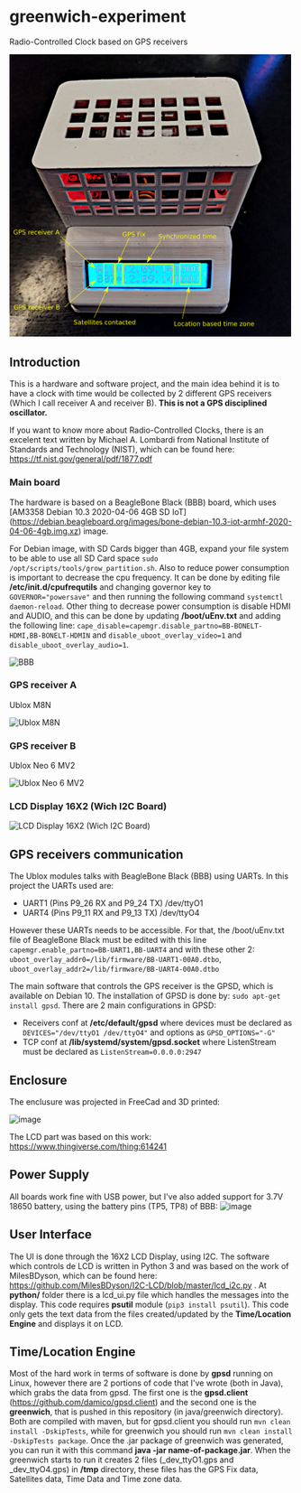 # greenwich-experiment
Radio-Controlled Clock based on GPS receivers

<img src="https://github.com/damico/greenwich-experiment/blob/main/design/model.png?raw=true" alt="Working hardware" width="500"/>

## Introduction
This is a hardware and software project, and the main idea behind it is to have a clock with time would be collected by 2 different GPS receivers (Which I call receiver A and receiver B). **This is not a GPS disciplined oscillator.**

If you want to know more about  Radio-Controlled Clocks, there is an excelent text written by Michael A. Lombardi from
 National Institute of Standards and Technology (NIST), which can be found here: https://tf.nist.gov/general/pdf/1877.pdf

### Main board
The hardware is based on a BeagleBone Black (BBB) board, which uses [AM3358 Debian 10.3 2020-04-06 4GB SD IoT] (https://debian.beagleboard.org/images/bone-debian-10.3-iot-armhf-2020-04-06-4gb.img.xz) image. 

For Debian image, with SD Cards bigger than 4GB, expand your file system to be able to use all SD Card space `sudo /opt/scripts/tools/grow_partition.sh`. Also to reduce power consumption is important to decrease the cpu frequency. It can be done by editing file **/etc/init.d/cpufrequtils** and changing governor key to `GOVERNOR="powersave"` and then running the following command `systemctl daemon-reload`. Other thing to decrease power consumption is disable HDMI and AUDIO, and this can be done by updating **/boot/uEnv.txt** and adding the following line: `cape_disable=capemgr.disable_partno=BB-BONELT-HDMI,BB-BONELT-HDMIN` and `disable_uboot_overlay_video=1` and `disable_uboot_overlay_audio=1`.



<img src="https://user-images.githubusercontent.com/692043/205400812-4b35fe3a-920d-423e-b293-6fd904ef0984.png" alt="BBB" width="200"/>

### GPS receiver A
Ublox M8N

<img src="https://user-images.githubusercontent.com/692043/205401292-2b7f3ea4-0b7f-4390-afd9-4a98d243ec27.png" alt="Ublox M8N" width="200"/>

### GPS receiver B
Ublox Neo 6 MV2

<img src="https://user-images.githubusercontent.com/692043/205401515-2606b607-28cd-438b-b872-fd02c1031190.png" alt="Ublox Neo 6 MV2" width="200"/>


### LCD Display 16X2 (Wich I2C Board)

<img src="https://user-images.githubusercontent.com/692043/205401788-60b35172-80ee-4bb6-97ca-ccf6f1b5782d.png" alt="LCD Display 16X2 (Wich I2C Board)" width="200"/>


## GPS receivers communication
The Ublox modules talks with BeagleBone Black (BBB) using UARTs. In this project the UARTs used are: 
 - UART1 (Pins P9_26 RX and	P9_24 TX)	/dev/ttyO1
 - UART4 (Pins P9_11 RX and	P9_13 TX)	/dev/ttyO4 

However these UARTs needs to be accessible. For that, the /boot/uEnv.txt file of BeagleBone Black must be edited with this line `capemgr.enable_partno=BB-UART1,BB-UART4` and with these other 2: `uboot_overlay_addr0=/lib/firmware/BB-UART1-00A0.dtbo`, `uboot_overlay_addr2=/lib/firmware/BB-UART4-00A0.dtbo`


The main software that controls the GPS receiver is the GPSD, which is available on Debian 10. 
The installation of GPSD is done by: `sudo apt-get install gpsd`.
There are 2 main configurations in GPSD:
 - Receivers conf at **/etc/default/gpsd** where devices must be declared as `DEVICES="/dev/ttyO1 /dev/ttyO4"` and options as `GPSD_OPTIONS="-G"`
 - TCP conf at **/lib/systemd/system/gpsd.socket** where ListenStream must be declared as `ListenStream=0.0.0.0:2947`

## Enclosure
The enclusure was projected in FreeCad and 3D printed:

![image](https://user-images.githubusercontent.com/692043/205404929-21c9e014-b176-4da3-8cc0-6f2511cbea2a.png)

The LCD part was based on this work: https://www.thingiverse.com/thing:614241

## Power Supply
All boards work fine with USB power, but I've also added support for 3.7V 18650 battery, using the battery pins (TP5, TP8) of BBB:
![image](https://user-images.githubusercontent.com/692043/205405374-4c6b6b5f-155f-4b55-976a-73207c21117d.png)


## User Interface
The UI is done through the 16X2 LCD Display, using I2C. 
The software which controls de LCD is written in Python 3 and was based on the work of MilesBDyson, which can be found here: https://github.com/MilesBDyson/I2C-LCD/blob/master/lcd_i2c.py . At **python/** folder there is a lcd_ui.py file which handles the messages into the display. This code requires **psutil** module (`pip3 install psutil`). This code only gets the text data from the files created/updated by the **Time/Location Engine** and displays it on LCD.

## Time/Location Engine
Most of the hard work in terms of software is done by **gpsd** running on Linux, however there are 2 portions of code that I've wrote (both in Java), which grabs the data from gpsd. The first one is the **gpsd.client** (https://github.com/damico/gpsd.client) and the second one is the **greenwich**, that is pushed in this repository (in java/greenwich directory). Both are compiled with maven, but for gpsd.client you should run `mvn clean install -DskipTests`, while for greenwich you should run `mvn clean install -DskipTests package`. Once the .jar package of greenwich was generated, you can run it with this command **java -jar name-of-package.jar**. When the greenwich starts to run it creates 2 files (_dev_ttyO1.gps and _dev_ttyO4.gps) in **/tmp** directory, these files has the GPS Fix data, Satellites data, Time Data and Time zone data. 

